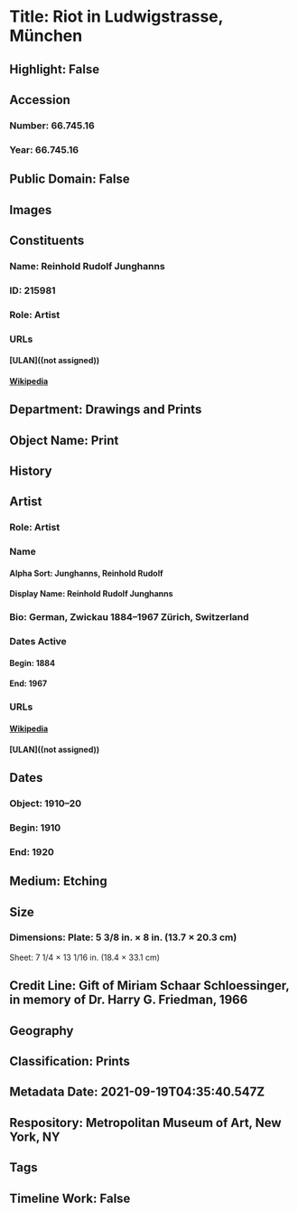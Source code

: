 # Title: Riot in Ludwigstrasse, München
## Highlight: False
## Accession
### Number: 66.745.16
### Year: 66.745.16
## Public Domain: False
## Images
## Constituents
### Name: Reinhold Rudolf Junghanns
### ID: 215981
### Role: Artist
### URLs
#### [ULAN]((not assigned))
#### [Wikipedia](https://www.wikidata.org/wiki/Q52150722)
## Department: Drawings and Prints
## Object Name: Print
## History
## Artist
### Role: Artist
### Name
#### Alpha Sort: Junghanns, Reinhold Rudolf
#### Display Name: Reinhold Rudolf Junghanns
### Bio: German, Zwickau 1884–1967  Zürich, Switzerland
### Dates Active
#### Begin: 1884
#### End: 1967
### URLs
#### [Wikipedia](https://www.wikidata.org/wiki/Q52150722)
#### [ULAN]((not assigned))
## Dates
### Object: 1910–20
### Begin: 1910
### End: 1920
## Medium: Etching
## Size
### Dimensions: Plate: 5 3/8 in. × 8 in. (13.7 × 20.3 cm)
Sheet: 7 1/4 × 13 1/16 in. (18.4 × 33.1 cm)
## Credit Line: Gift of Miriam Schaar Schloessinger, in memory of Dr. Harry G. Friedman, 1966
## Geography
## Classification: Prints
## Metadata Date: 2021-09-19T04:35:40.547Z
## Respository: Metropolitan Museum of Art, New York, NY
## Tags
## Timeline Work: False